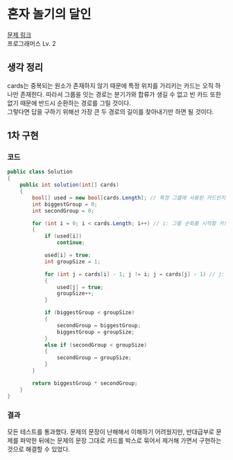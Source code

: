 # 혼자 놀기의 달인

[문제 링크](https://school.programmers.co.kr/learn/courses/30/lessons/131130)  
프로그래머스 Lv. 2

## 생각 정리

cards는 중복되는 원소가 존재하지 않기 때문에 특정 위치를 가리키는 카드는 오직 하나만 존재한다. 따라서 그룹을 잇는 경로는 분기가와 합류가 생길 수 없고 빈 카드 또한 없기 때문에 반드시 순환하는 경로를 그릴 것이다.  
그렇다면 답을 구하기 위해선 가장 큰 두 경로의 길이를 찾아내기만 하면 될 것이다.

## 1차 구현

### 코드

```C#
public class Solution
{
    public int solution(int[] cards)
    {
        bool[] used = new bool[cards.Length]; // 특정 그룹에 사용된 카드인지 기록
        int biggestGroup = 0;
        int secondGroup = 0;

        for (int i = 0; i < cards.Length; i++) // i: 그룹 순회를 시작할 카드의 인덱스
        {
            if (used[i])
                continue;

            used[i] = true;
            int groupSize = 1;

            for (int j = cards[i] - 1; j != i; j = cards[j] - 1) // j: 현재 순회중인 인덱스
            {
                used[j] = true;
                groupSize++;
            }

            if (biggestGroup < groupSize)
            {
                secondGroup = biggestGroup;
                biggestGroup = groupSize;
            }
            else if (secondGroup < groupSize)
            {
                secondGroup = groupSize;
            }
        }

        return biggestGroup * secondGroup;
    }
}
```

### 결과

모든 테스트를 통과했다. 문제의 문장이 난해해서 이해하기 어려웠지만, 반대급부로 문제를 파악한 뒤에는 문제의 문장 그대로 카드를 박스로 묶어서 제거해 가면서 구현하는 것으로 해결할 수 있었다.

